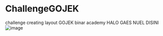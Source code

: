 # ChallengeGOJEK
challenge creating layout GOJEK binar academy
HALO GAES NUEL DISINI
![image](https://user-images.githubusercontent.com/57892459/157721071-7469f53c-9b4c-4d32-93ba-0988aa52d5e0.png)
